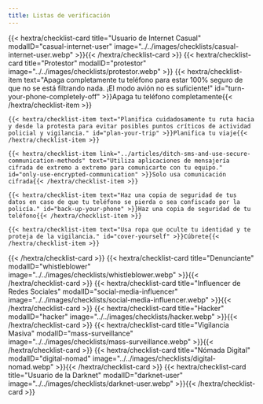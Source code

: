 ```yaml
---
title: Listas de verificación
---
```

<div class="checklist-grid">
{{< hextra/checklist-card title="Usuario de Internet Casual" modalID="casual-internet-user" image="../../images/checklists/casual-internet-user.webp" >}}{{< /hextra/checklist-card >}}
{{< hextra/checklist-card title="Protestor" modalID="protestor" image="../../images/checklists/protestor.webp" >}}
    {{< hextra/checklist-item text="Apaga completamente tu teléfono para estar 100% seguro de que no se está filtrando nada. ¡El modo avión no es suficiente!" id="turn-your-phone-completely-off" >}}Apaga tu teléfono completamente{{< /hextra/checklist-item >}}

    {{< hextra/checklist-item text="Planifica cuidadosamente tu ruta hacia y desde la protesta para evitar posibles puntos críticos de actividad policial y vigilancia." id="plan-your-trip" >}}Planifica tu viaje{{< /hextra/checklist-item >}}
    
    {{< hextra/checklist-item link="../articles/ditch-sms-and-use-secure-communication-methods" text="Utiliza aplicaciones de mensajería cifrada de extremo a extremo para comunicarte con tu equipo." id="only-use-encrypted-communication" >}}Solo usa comunicación cifrada{{< /hextra/checklist-item >}}

    {{< hextra/checklist-item text="Haz una copia de seguridad de tus datos en caso de que tu teléfono se pierda o sea confiscado por la policía." id="back-up-your-phone" >}}Haz una copia de seguridad de tu teléfono{{< /hextra/checklist-item >}}

    {{< hextra/checklist-item text="Usa ropa que oculte tu identidad y te proteja de la vigilancia." id="cover-yourself" >}}Cúbrete{{< /hextra/checklist-item >}}
{{< /hextra/checklist-card >}}
{{< hextra/checklist-card title="Denunciante" modalID="whistleblower" image="../../images/checklists/whistleblower.webp" >}}{{< /hextra/checklist-card >}}
{{< hextra/checklist-card title="Influencer de Redes Sociales" modalID="social-media-influencer" image="../../images/checklists/social-media-influencer.webp" >}}{{< /hextra/checklist-card >}}
{{< hextra/checklist-card title="Hacker" modalID="hacker" image="../../images/checklists/hacker.webp" >}}{{< /hextra/checklist-card >}}
{{< hextra/checklist-card title="Vigilancia Masiva" modalID="mass-surveillance" image="../../images/checklists/mass-surveillance.webp" >}}{{< /hextra/checklist-card >}}
{{< hextra/checklist-card title="Nómada Digital" modalID="digital-nomad" image="../../images/checklists/digital-nomad.webp" >}}{{< /hextra/checklist-card >}}
{{< hextra/checklist-card title="Usuario de la Darknet" modalID="darknet-user" image="../../images/checklists/darknet-user.webp" >}}{{< /hextra/checklist-card >}}
</div>